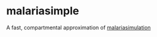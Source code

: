 # malariasimple

A fast, compartmental approximation of [malariasimulation](https://mrc-ide.github.io/malariasimulation/)


